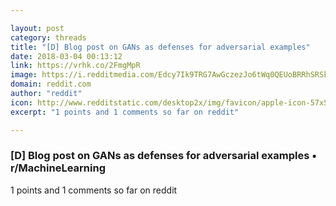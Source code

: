 ```yaml
---

layout: post
category: threads
title: "[D] Blog post on GANs as defenses for adversarial examples"
date: 2018-03-04 00:13:12
link: https://vrhk.co/2FmgMpR
image: https://i.redditmedia.com/Edcy7Ik9TRG7AwGczezJo6tWq0QEUoBRRhSRSkL6tRs.jpg?w=216&s=133aa56937bf4e62659f3633b27c2aaa
domain: reddit.com
author: "reddit"
icon: http://www.redditstatic.com/desktop2x/img/favicon/apple-icon-57x57.png
excerpt: "1 points and 1 comments so far on reddit"

---
```


### [D] Blog post on GANs as defenses for adversarial examples • r/MachineLearning

1 points and 1 comments so far on reddit
